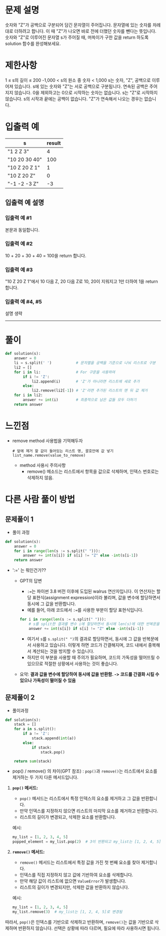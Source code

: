 
# 문제 설명
숫자와 "Z"가 공백으로 구분되어 담긴 문자열이 주어집니다. 문자열에 있는 숫자를 차례대로 더하려고 합니다. 이 때 "Z"가 나오면 바로 전에 더했던 숫자를 뺀다는 뜻입니다. 숫자와 "Z"로 이루어진 문자열 s가 주어질 때, 머쓱이가 구한 값을 return 하도록 solution 함수를 완성해보세요.

# 제한사항
1 ≤ s의 길이 ≤ 200
-1,000 < s의 원소 중 숫자 < 1,000
s는 숫자, "Z", 공백으로 이루어져 있습니다.
s에 있는 숫자와 "Z"는 서로 공백으로 구분됩니다.
연속된 공백은 주어지지 않습니다.
0을 제외하고는 0으로 시작하는 숫자는 없습니다.
s는 "Z"로 시작하지 않습니다.
s의 시작과 끝에는 공백이 없습니다.
"Z"가 연속해서 나오는 경우는 없습니다.

# 입출력 예

|s|result|
|--|--|
|"1 2 Z 3"|	4|
|"10 20 30 40"|	100|
|"10 Z 20 Z 1"|	1|
|"10 Z 20 Z"|	0|
|"-1 -2 -3 Z"|	-3|

## 입출력 예 설명
### 입출력 예 #1
본문과 동일합니다.

### 입출력 예 #2
10 + 20 + 30 + 40 = 100을 return 합니다.

### 입출력 예 #3
"10 Z 20 Z 1"에서 10 다음 Z, 20 다음 Z로 10, 20이 지워지고 1만 더하여 1을 return 합니다.

### 입출력 예 #4, #5

설명 생략

---

# 풀이

```python
def solution(s):
    answer = 0
    li = s.split(' ')           # 문자열을 공백을 기준으로 나눠 리스트로 구분
    li2 = []
    for i in li:                # For 구문을 사용하여 
        if i != 'Z':
            li2.append(i)       # 'Z'가 아니라면 리스트에 새로 추가
        else:
            li2.remove(li2[-1]) # 'Z'라면 추가된 리스트의 맨 뒤 값 제거
    for i in li2: 
        answer += int(i)        # 최종적으로 남은 값들 모두 더하기
    return answer
```

# 느낀점

- remove method 사용법을 기억해두자

    ```
    # 앞에 제거 할 값이 들어있는 리스트 명, 괄호안에 값 넣기
    list_name.remove(value_to_remove)

    ```
    - method 사용시 주의사항
        - remove() 메소드는 리스트에서 항목을 값으로 삭제하며, 인덱스 번호로는 삭제하지 않음.
     

# 다른 사람 풀이 방법

## 문제풀이 1

-  풀이 과정

```python
def solution(s):
    answer = 0
    for i in range(len(s := s.split(" "))):
        answer += int(s[i]) if s[i] != "Z" else -int(s[i-1])
    return answer
```
- ':=' 는 뭐인건가??
    - GPT의 답변
        - `:=`는 파이썬 3.8 버전 이후에 도입된 walrus 연산자입니다. 이 연산자는 할당 표현식(assignment expression)이라 불리며, 값을 변수에 할당하면서 동시에 그 값을 반환합니다.
        - 예를 들어, 아래 코드에서 `:=`를 사용한 부분이 할당 표현식입니다.

        ```python
        for i in range(len(s := s.split(" "))):
            # s를 split한 결과를 변수 i에 할당하면서 동시에 len(s)에 대한 반복문을 수행
            answer += int(s[i]) if s[i] != "Z" else -int(s[i-1])
        ```

        - 여기서 `s`를 `s.split(" ")`의 결과로 할당하면서, 동시에 그 값을 반복문에서 사용하고 있습니다. 이렇게 하면 코드가 간결해지며, 코드 내에서 중복해서 계산되는 것을 방지할 수 있습니다.
        - 하지만 이 부분을 사용할 때 주의가 필요하며, 코드의 가독성을 떨어뜨릴 수 있으므로 적절한 상황에서 사용하는 것이 좋습니다.
        
    - 요약: **결과 값을 변수에 할당하여 동시에 값을 반환함. -> 코드를 간결화 시킬 수 있으나 가독성이 떨어질 수 있음**


## 문제풀이 2

- 풀이과정
```python
def solution(s):
    stack = []
    for a in s.split():
        if a != 'Z':
            stack.append(int(a))
        else:
            if stack:
                stack.pop()

    return sum(stack)
```

- pop() / remove() 의 차이(GPT 참조)
: `pop()`과 `remove()`는 리스트에서 요소를 제거하는 두 가지 다른 메서드입니다.

1. **`pop()` 메서드:**
   - `pop()` 메서드는 리스트에서 특정 인덱스의 요소를 제거하고 그 값을 반환합니다.
   - 만약 인덱스를 지정하지 않으면 리스트의 마지막 요소를 제거하고 반환합니다.
   - 리스트의 길이가 변경되고, 삭제한 요소를 반환합니다.

   예시:
   ```python
   my_list = [1, 2, 3, 4, 5]
   popped_element = my_list.pop(2)  # 3이 반환되고 my_list는 [1, 2, 4, 5]로 변경됨
   ```

2. **`remove()` 메서드:**
   - `remove()` 메서드는 리스트에서 특정 값을 가진 첫 번째 요소를 찾아 제거합니다.
   - 인덱스를 직접 지정하지 않고 값에 기반하여 요소를 삭제합니다.
   - 만약 해당 값이 리스트에 없으면 `ValueError`가 발생합니다.
   - 리스트의 길이가 변경되지만, 삭제한 값을 반환하지 않습니다.

   예시:
   ```python
   my_list = [1, 2, 3, 4, 5]
   my_list.remove(3)  # my_list는 [1, 2, 4, 5]로 변경됨
   ```

따라서, `pop()`은 인덱스를 기반으로 삭제하고 반환하며, `remove()`는 값을 기반으로 삭제하며 반환하지 않습니다. 선택은 상황에 따라 다르며, 필요에 따라 사용하시면 됩니다.